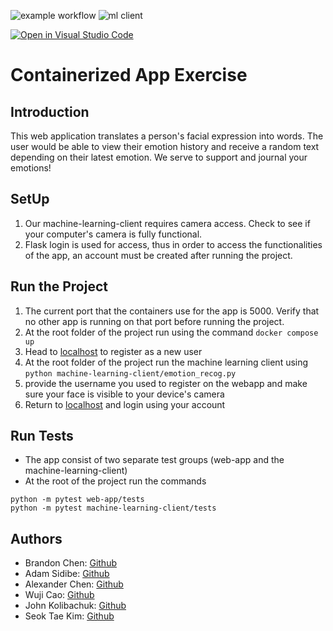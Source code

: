 ![example workflow](https://github.com/software-students-fall2022/containerized-app-exercise-team2/actions/workflows/build.yaml/badge.svg)
![ml client](https://github.com/software-students-fall2022/containerized-app-exercise-team2/actions/workflows/ml.yaml/badge.svg)

[![Open in Visual Studio Code](https://classroom.github.com/assets/open-in-vscode-c66648af7eb3fe8bc4f294546bfd86ef473780cde1dea487d3c4ff354943c9ae.svg)](https://classroom.github.com/online_ide?assignment_repo_id=9334112&assignment_repo_type=AssignmentRepo)

# Containerized App Exercise

## Introduction

This web application translates a person's facial expression into words. The user would be able to view their emotion history and receive a random text depending on their latest emotion. We serve to support and journal your emotions!

## SetUp

1. Our machine-learning-client requires camera access. Check to see if your computer's camera is fully functional.
2. Flask login is used for access, thus in order to access the functionalities of the app, an account must be created after running the project.

## Run the Project

1. The current port that the containers use for the app is 5000. Verify that no other app is running on that port before running the project.
2. At the root folder of the project run using the command `docker compose up`
3. Head to [localhost](http://127.0.0.1:5000/) to register as a new user
4. At the root folder of the project run the machine learning client using `python machine-learning-client/emotion_recog.py`
5. provide the username you used to register on the webapp and make sure your face is visible to your device's camera
6. Return to [localhost](http://127.0.0.1:5000/) and login using your account

## Run Tests

- The app consist of two separate test groups (web-app and the machine-learning-client)
- At the root of the project run the commands

```(python)
python -m pytest web-app/tests
python -m pytest machine-learning-client/tests
```

## Authors

- Brandon Chen: [Github]()
- Adam Sidibe: [Github]()
- Alexander Chen: [Github]()
- Wuji Cao: [Github]()
- John Kolibachuk: [Github](https://github.com/jkolib)
- Seok Tae Kim: [Github](https://github.com/seoktaekim)